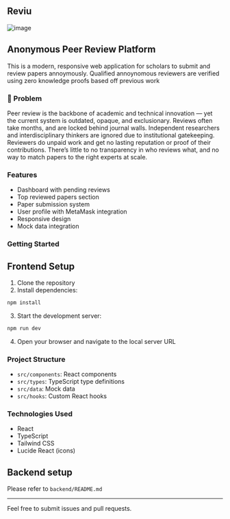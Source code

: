 ## Reviu
![image](https://github.com/user-attachments/assets/0d82db4a-a8f3-428d-8d3a-4e8e24afbcd9)

## Anonymous Peer Review Platform

This is a modern, responsive web application for scholars to submit and review papers annoymously. Qualified annoynomous reviewers are verified using zero knowledge proofs based off previous work

### 🎯 Problem
Peer review is the backbone of academic and technical innovation — yet the current system is outdated, opaque, and exclusionary.
  Reviews often take months, and are locked behind journal walls.
  Independent researchers and interdisciplinary thinkers are ignored due to institutional gatekeeping.
  Reviewers do unpaid work and get no lasting reputation or proof of their contributions.
  There’s little to no transparency in who reviews what, and no way to match papers to the right experts at scale.

### Features

- Dashboard with pending reviews
- Top reviewed papers section
- Paper submission system
- User profile with MetaMask integration
- Responsive design
- Mock data integration

### Getting Started
## Frontend Setup

1. Clone the repository
2. Install dependencies:
```bash
npm install
```

3. Start the development server:
```bash
npm run dev
```

4. Open your browser and navigate to the local server URL

### Project Structure

- `src/components`: React components
- `src/types`: TypeScript type definitions
- `src/data`: Mock data
- `src/hooks`: Custom React hooks

### Technologies Used

- React
- TypeScript
- Tailwind CSS
- Lucide React (icons)

## Backend setup

Please refer to `backend/README.md`

---

Feel free to submit issues and pull requests.
